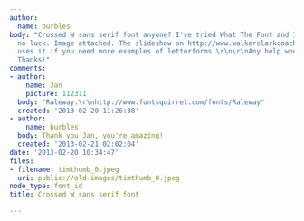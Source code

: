 ```yaml
---
author:
  name: burbles
body: "Crossed W sans serif font anyone? I've tried What The Font and Identifont with
  no luck. Image attached. The slideshow on http://www.walkerclarkcoaching.com/ also
  uses it if you need more examples of letterforms.\r\n\r\nAny help would be appreciated.
  Thanks!"
comments:
- author:
    name: Jan
    picture: 112311
  body: "Raleway.\r\nhttp://www.fontsquirrel.com/fonts/Raleway"
  created: '2013-02-20 11:26:38'
- author:
    name: burbles
  body: Thank you Jan, you're amazing!
  created: '2013-02-21 02:02:04'
date: '2013-02-20 10:34:47'
files:
- filename: timthumb_0.jpeg
  uri: public://old-images/timthumb_0.jpeg
node_type: font_id
title: Crossed W sans serif font

---
```

